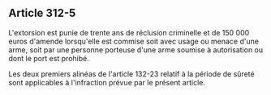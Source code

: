 Article 312-5
----
L'extorsion est punie de trente ans de réclusion criminelle et de 150 000 euros
d'amende lorsqu'elle est commise soit avec usage ou menace d'une arme, soit par
une personne porteuse d'une arme soumise à autorisation ou dont le port est
prohibé.

Les deux premiers alinéas de l'article 132-23 relatif à la période de sûreté
sont applicables à l'infraction prévue par le présent article.
